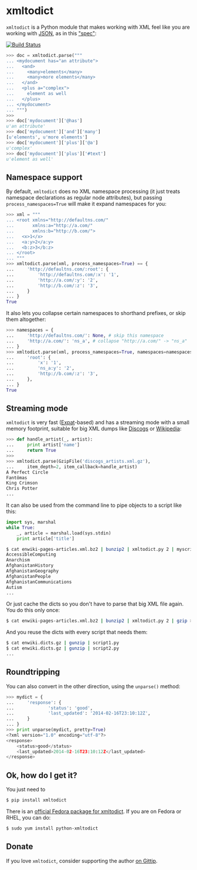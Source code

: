 # xmltodict

`xmltodict` is a Python module that makes working with XML feel like you are working with [JSON](http://docs.python.org/library/json.html), as in this ["spec"](http://www.xml.com/pub/a/2006/05/31/converting-between-xml-and-json.html):

[![Build Status](https://secure.travis-ci.org/martinblech/xmltodict.png)](http://travis-ci.org/martinblech/xmltodict)

```python
>>> doc = xmltodict.parse("""
... <mydocument has="an attribute">
...   <and>
...     <many>elements</many>
...     <many>more elements</many>
...   </and>
...   <plus a="complex">
...     element as well
...   </plus>
... </mydocument>
... """)
>>>
>>> doc['mydocument']['@has']
u'an attribute'
>>> doc['mydocument']['and']['many']
[u'elements', u'more elements']
>>> doc['mydocument']['plus']['@a']
u'complex'
>>> doc['mydocument']['plus']['#text']
u'element as well'
```

## Namespace support

By default, `xmltodict` does no XML namespace processing (it just treats namespace declarations as regular node attributes), but passing `process_namespaces=True` will make it expand namespaces for you:

```python
>>> xml = """
... <root xmlns="http://defaultns.com/"
...       xmlns:a="http://a.com/"
...       xmlns:b="http://b.com/">
...   <x>1</x>
...   <a:y>2</a:y>
...   <b:z>3</b:z>
... </root>
... """
>>> xmltodict.parse(xml, process_namespaces=True) == {
...     'http://defaultns.com/:root': {
...         'http://defaultns.com/:x': '1',
...         'http://a.com/:y': '2',
...         'http://b.com/:z': '3',
...     }
... }
True
```

It also lets you collapse certain namespaces to shorthand prefixes, or skip them altogether:

```python
>>> namespaces = {
...     'http://defaultns.com/': None, # skip this namespace
...     'http://a.com/': 'ns_a', # collapse "http://a.com/" -> "ns_a"
... }
>>> xmltodict.parse(xml, process_namespaces=True, namespaces=namespaces) == {
...     'root': {
...         'x': '1',
...         'ns_a:y': '2',
...         'http://b.com/:z': '3',
...     },
... }
True
```

## Streaming mode

`xmltodict` is very fast ([Expat](http://docs.python.org/library/pyexpat.html)-based) and has a streaming mode with a small memory footprint, suitable for big XML dumps like [Discogs](http://discogs.com/data/) or [Wikipedia](http://dumps.wikimedia.org/):

```python
>>> def handle_artist(_, artist):
...     print artist['name']
...     return True
>>> 
>>> xmltodict.parse(GzipFile('discogs_artists.xml.gz'),
...     item_depth=2, item_callback=handle_artist)
A Perfect Circle
Fantômas
King Crimson
Chris Potter
...
```

It can also be used from the command line to pipe objects to a script like this:

```python
import sys, marshal
while True:
    _, article = marshal.load(sys.stdin)
    print article['title']
```

```sh
$ cat enwiki-pages-articles.xml.bz2 | bunzip2 | xmltodict.py 2 | myscript.py
AccessibleComputing
Anarchism
AfghanistanHistory
AfghanistanGeography
AfghanistanPeople
AfghanistanCommunications
Autism
...
```

Or just cache the dicts so you don't have to parse that big XML file again. You do this only once:

```sh
$ cat enwiki-pages-articles.xml.bz2 | bunzip2 | xmltodict.py 2 | gzip > enwiki.dicts.gz
```

And you reuse the dicts with every script that needs them:

```sh
$ cat enwiki.dicts.gz | gunzip | script1.py
$ cat enwiki.dicts.gz | gunzip | script2.py
...
```

## Roundtripping

You can also convert in the other direction, using the `unparse()` method:

```python
>>> mydict = {
...     'response': {
...             'status': 'good',
...             'last_updated': '2014-02-16T23:10:12Z',
...     }
... }
>>> print unparse(mydict, pretty=True)
<?xml version="1.0" encoding="utf-8"?>
<response>
	<status>good</status>
	<last_updated>2014-02-16T23:10:12Z</last_updated>
</response>
```

## Ok, how do I get it?

You just need to

```sh
$ pip install xmltodict
```

There is an [official Fedora package for xmltodict](https://admin.fedoraproject.org/pkgdb/acls/name/python-xmltodict). If you are on Fedora or RHEL, you can do:

```sh
$ sudo yum install python-xmltodict
```

## Donate

If you love `xmltodict`, consider supporting the author [on Gittip](https://www.gittip.com/martinblech/).
